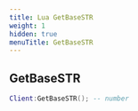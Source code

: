```yaml
---
title: Lua GetBaseSTR
weight: 1
hidden: true
menuTitle: GetBaseSTR
---
```

## GetBaseSTR
```lua
Client:GetBaseSTR(); -- number
```